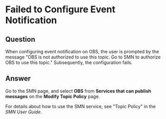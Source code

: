 # Failed to Configure Event Notification<a name="obs_03_0346"></a>

## Question<a name="section15767494"></a>

When configuring event notification on OBS, the user is prompted by the message "OBS is not authorized to use this topic. Go to SMN to authorize OBS to use this topic." Subsequently, the configuration fails.

## Answer<a name="section7689721"></a>

Go to the SMN page, and select  **OBS**  from  **Services that can publish messages**  on the  **Modify Topic Policy**  page.

For details about how to use the SMN service, see "Topic Policy" in the  _SMN User Guide_.

